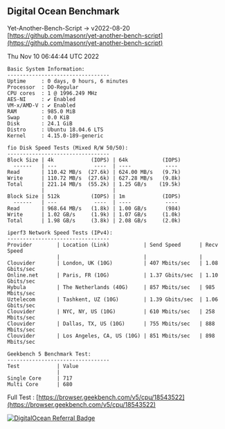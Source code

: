 ## Digital Ocean Benchmark

Yet-Another-Bench-Script -> v2022-08-20  
[https://github.com/masonr/yet-another-bench-script](https://github.com/masonr/yet-another-bench-script)

Thu Nov 10 06:44:44 UTC 2022
```
Basic System Information:
---------------------------------
Uptime     : 0 days, 0 hours, 6 minutes
Processor  : DO-Regular
CPU cores  : 1 @ 1996.249 MHz
AES-NI     : ✔ Enabled
VM-x/AMD-V : ✔ Enabled
RAM        : 985.0 MiB
Swap       : 0.0 KiB
Disk       : 24.1 GiB
Distro     : Ubuntu 18.04.6 LTS
Kernel     : 4.15.0-189-generic
```
```
fio Disk Speed Tests (Mixed R/W 50/50):
---------------------------------
Block Size | 4k            (IOPS) | 64k           (IOPS)
  ------   | ---            ----  | ----           ---- 
Read       | 110.42 MB/s  (27.6k) | 624.00 MB/s   (9.7k)
Write      | 110.72 MB/s  (27.6k) | 627.28 MB/s   (9.8k)
Total      | 221.14 MB/s  (55.2k) | 1.25 GB/s    (19.5k)
           |                      |                     
Block Size | 512k          (IOPS) | 1m            (IOPS)
  ------   | ---            ----  | ----           ---- 
Read       | 968.64 MB/s   (1.8k) | 1.00 GB/s      (984)
Write      | 1.02 GB/s     (1.9k) | 1.07 GB/s     (1.0k)
Total      | 1.98 GB/s     (3.8k) | 2.08 GB/s     (2.0k)
```
```
iperf3 Network Speed Tests (IPv4):
---------------------------------
Provider        | Location (Link)           | Send Speed      | Recv Speed     
                |                           |                 |                
Clouvider       | London, UK (10G)          | 407 Mbits/sec   | 1.08 Gbits/sec 
Online.net      | Paris, FR (10G)           | 1.37 Gbits/sec  | 1.10 Gbits/sec 
Hybula          | The Netherlands (40G)     | 857 Mbits/sec   | 985 Mbits/sec  
Uztelecom       | Tashkent, UZ (10G)        | 1.39 Gbits/sec  | 1.06 Gbits/sec 
Clouvider       | NYC, NY, US (10G)         | 610 Mbits/sec   | 258 Mbits/sec  
Clouvider       | Dallas, TX, US (10G)      | 755 Mbits/sec   | 888 Mbits/sec  
Clouvider       | Los Angeles, CA, US (10G) | 851 Mbits/sec   | 898 Mbits/sec  
```
```
Geekbench 5 Benchmark Test:
---------------------------------
Test            | Value                         
                |                               
Single Core     | 717                           
Multi Core      | 680                           
```
Full Test : [https://browser.geekbench.com/v5/cpu/18543522](https://browser.geekbench.com/v5/cpu/18543522)


[![DigitalOcean Referral Badge](https://web-platforms.sfo2.digitaloceanspaces.com/WWW/Badge%202.svg)](https://www.digitalocean.com/?refcode=79dc45c6d7f5&utm_campaign=Referral_Invite&utm_medium=Referral_Program&utm_source=badge)